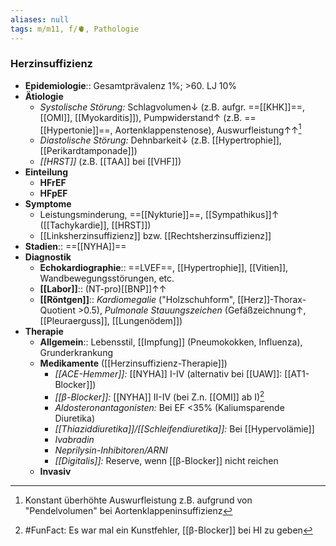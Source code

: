 ```yaml
---
aliases: null
tags: m/m11, f/🫀, Pathologie
---
```

### Herzinsuffizienz
- **Epidemiologie**:: Gesamtprävalenz 1%; >60. LJ 10%
- **Ätiologie**
	- *Systolische Störung:* Schlagvolumen↓ (z.B. aufgr. ==[[KHK]]==, [[OMI]], [[Myokarditis]]), Pumpwiderstand↑ (z.B. ==[[Hypertonie]]==, Aortenklappenstenose), Auswurfleistung↑↑[^1]
	- *Diastolische Störung:* Dehnbarkeit↓ (z.B. [[Hypertrophie]], [[Perikardtamponade]])
	- *[[HRST]]* (z.B. [[TAA]] bei [[VHF]])
- **Einteilung**
	- **HFrEF**
	- **HFpEF**
- **Symptome**
	- Leistungsminderung, ==[[Nykturie]]==, [[Sympathikus]]↑ ([[Tachykardie]], [[HRST]])
	- [[Linksherzinsuffizienz]] bzw. [[Rechtsherzinsuffizienz]]
- **Stadien**:: ==[[NYHA]]==
- **Diagnostik**
	- **Echokardiographie**:: ==LVEF==, [[Hypertrophie]], [[Vitien]], Wandbewegungsstörungen, etc.
	- **[[Labor]]**:: (NT-pro)[[BNP]]↑↑ 
	- **[[Röntgen]]**:: *Kardiomegalie* ("Holzschuhform", [[Herz]]-Thorax-Quotient >0.5), *Pulmonale Stauungszeichen* (Gefäßzeichnung↑, [[Pleuraerguss]], [[Lungenödem]])
- **Therapie**
	- **Allgemein**:: Lebensstil, [[Impfung]] (Pneumokokken, Influenza), Grunderkrankung
	- **Medikamente** ([[Herzinsuffizienz-Therapie]])
		- *[[ACE-Hemmer]]:* [[NYHA]] I-IV (alternativ bei [[UAW]]: [[AT1-Blocker]])
		- *[[β-Blocker]]:* [[NYHA]] II-IV (bei Z.n. [[OMI]] ab I)[^2]
		- *Aldosteronantagonisten:* Bei EF <35% (Kaliumsparende Diuretika)
		- *[[Thiaziddiuretika]]/[[Schleifendiuretika]]:* Bei [[Hypervolämie]]
		- *Ivabradin*
		- *Neprilysin-Inhibitoren/ARNI*
		- *[[Digitalis]]:* Reserve, wenn [[β-Blocker]] nicht reichen
	- **Invasiv**



[^1]: Konstant überhöhte Auswurfleistung z.B. aufgrund von "Pendelvolumen" bei Aortenklappeninsuffizienz
[^2]: #FunFact: Es war mal ein Kunstfehler, [[β-Blocker]] bei HI zu geben